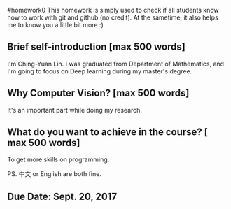 #homework0
This homework is simply used to check if all students know how to work with git and github (no credit).
At the sametime, it also helps me to know you a little bit more :)

## Brief self-introduction [max 500 words]
I'm Ching-Yuan Lin. I was graduated from Department of Mathematics, and I'm going to focus on Deep learning during my master's degree. 
## Why Computer Vision? [max 500 words]
It's an important part while doing my research.
## What do you want to achieve in the course? [ max 500 words]
To get more skills on programming.

PS. 中文 or English are both fine.

## Due Date: Sept. 20, 2017
